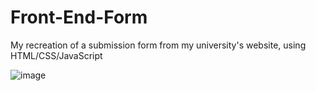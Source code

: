 # Front-End-Form
My recreation of a submission form from my university's website, using HTML/CSS/JavaScript

![image](https://user-images.githubusercontent.com/47311328/120125403-a69cbb80-c186-11eb-8911-4416f9c176df.png)[](url)

